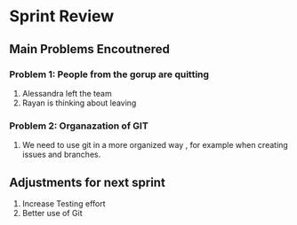 # Sprint Review 
## Main Problems Encoutnered 
### Problem 1: People from the gorup are quitting 
1. Alessandra left the team
2. Rayan is thinking about leaving

### Problem 2: Organazation of GIT 
1. We need to use git in a more organized way , for example when creating issues and branches.

## Adjustments for next sprint 
1. Increase Testing effort
2. Better use of Git


